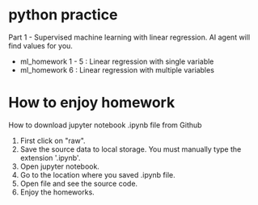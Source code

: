 # python practice

Part 1 - Supervised machine learning with linear regression. AI agent will find values for you.

- ml_homework 1 - 5 : Linear regression with single variable 
- ml_homework 6 : Linear regression with multiple variables


# How to enjoy homework
How to download jupyter notebook .ipynb file from Github

1. First click on "raw".
2. Save the source data to local storage. You must manually type the extension '.ipynb'.
3. Open jupyter notebook.
4. Go to the location where you saved .ipynb file.
5. Open file and see the source code.
6. Enjoy the homeworks.


